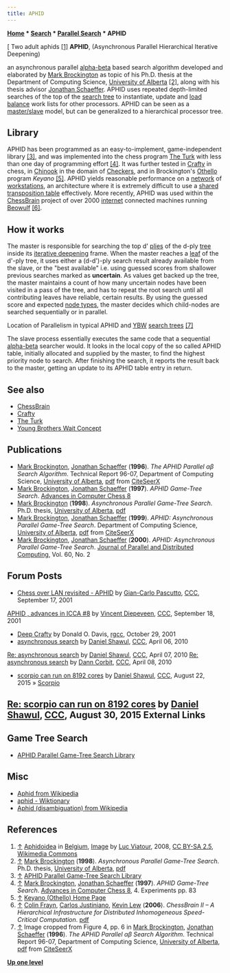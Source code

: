 ```yaml
---
title: APHID
---
```

**[Home](Home "Home") * [Search](Search "Search") * [Parallel Search](Parallel_Search "Parallel Search") * APHID**

\[ Two adult aphids <a id="cite-note-1" href="#cite-ref-1">[1]</a>
**APHID**, (Asynchronous Parallel Hierarchical Iterative Deepening)

an asynchronous parallel [alpha-beta](Alpha-Beta "Alpha-Beta") based search algorithm developed and elaborated by [Mark Brockington](Mark_Brockington "Mark Brockington") as topic of his Ph.D. thesis at the Department of Computing Science, [University of Alberta](University_of_Alberta "University of Alberta") <a id="cite-note-2" href="#cite-ref-2">[2]</a>, along with his thesis advisor [Jonathan Schaeffer](Jonathan_Schaeffer "Jonathan Schaeffer"). APHID uses repeated depth-limited searches of the top of the [search tree](Search_Tree "Search Tree") to instantiate, update and [load balance](<https://en.wikipedia.org/wiki/Load_balancing_(computing)>) work lists for other processors. APHID can be seen as a [master/slave](<https://en.wikipedia.org/wiki/Master/slave_(technology)>) model, but can be generalized to a hierarchical processor tree.

## Library

APHID has been programmed as an easy-to-implement, game-independent library <a id="cite-note-3" href="#cite-ref-3">[3]</a>, and was implemented into the chess program [The Turk](The_Turk "The Turk") with less than one day of programming effort <a id="cite-note-4" href="#cite-ref-4">[4]</a>. It was further tested in [Crafty](Crafty "Crafty") in chess, in [Chinook](<https://en.wikipedia.org/wiki/Chinook_(draughts_player)>) in the domain of [Checkers](Checkers "Checkers"), and in Brockington's [Othello](Othello "Othello") program *Keyano* <a id="cite-note-5" href="#cite-ref-5">[5]</a>. APHID yields reasonable performance on a [network](https://en.wikipedia.org/wiki/Computer_network) of [workstations](https://en.wikipedia.org/wiki/Workstation), an architecture where it is extremely difficult to use a [shared transposition table](Shared_Hash_Table "Shared Hash Table") effectively. More recently, APHID was used within the [ChessBrain](ChessBrain "ChessBrain") project of over 2000 [internet](https://en.wikipedia.org/wiki/Internet) connected machines running [Beowulf](Beowulf "Beowulf") <a id="cite-note-6" href="#cite-ref-6">[6]</a>.

## How it works

The master is responsible for searching the top d' [plies](Ply "Ply") of the d-ply [tree](Search_Tree "Search Tree") inside its [iterative deepening](Iterative_Deepening "Iterative Deepening") frame. When the master reaches a [leaf](Leaf_Node "Leaf Node") of the d'-ply tree, it uses either a (d-d')-ply search result already available from the slave, or the "best available" i.e. using guessed scores from shallower previous searches marked as **uncertain**. As values get backed up the tree, the master maintains a count of how many uncertain nodes have been visited in a pass of the tree, and has to repeat the root search until all contributing leaves have reliable, certain results. By using the guessed score and expected [node types](Node_Types "Node Types"), the master decides which child-nodes are searched sequentially or in parallel.

[](File:Aphidybw.jpg)
Location of Parallelism in typical APHID and [YBW](Young_Brothers_Wait_Concept "Young Brothers Wait Concept") [search trees](Search_Tree "Search Tree") <a id="cite-note-7" href="#cite-ref-7">[7]</a>

The slave process essentially executes the same code that a sequential [alpha-beta](Alpha-Beta "Alpha-Beta") searcher would. It looks in the local copy of the so called APHID table, initially allocated and supplied by the master, to find the highest priority node to search. After finishing the search, it reports the result back to the master, getting an update to its APHID table entry in return.

## See also

- [ChessBrain](ChessBrain "ChessBrain")
- [Crafty](Crafty "Crafty")
- [The Turk](The_Turk "The Turk")
- [Young Brothers Wait Concept](Young_Brothers_Wait_Concept "Young Brothers Wait Concept")

## Publications

- [Mark Brockington](Mark_Brockington "Mark Brockington"), [Jonathan Schaeffer](Jonathan_Schaeffer "Jonathan Schaeffer") (**1996**). *The APHID Parallel αβ Search Algorithm*. Technical Report 96-07, Department of Computing Science, [University of Alberta](University_of_Alberta "University of Alberta"), [pdf](http://citeseerx.ist.psu.edu/viewdoc/download?doi=10.1.1.23.8215&rep=rep1&type=pdf) from [CiteSeerX](https://en.wikipedia.org/wiki/CiteSeerX)
- [Mark Brockington](Mark_Brockington "Mark Brockington"), [Jonathan Schaeffer](Jonathan_Schaeffer "Jonathan Schaeffer") (**1997**). *APHID Game-Tree Search*. [Advances in Computer Chess 8](Advances_in_Computer_Chess_8 "Advances in Computer Chess 8")
- [Mark Brockington](Mark_Brockington "Mark Brockington") (**1998**). *Asynchronous Parallel Game-Tree Search*. Ph.D. thesis, [University of Alberta](University_of_Alberta "University of Alberta"), [pdf](http://www.collectionscanada.gc.ca/obj/s4/f2/dsk2/ftp02/NQ29023.pdf)
- [Mark Brockington](Mark_Brockington "Mark Brockington"), [Jonathan Schaeffer](Jonathan_Schaeffer "Jonathan Schaeffer") (**1999**). *APHID: Asynchronous Parallel Game-Tree Search*. Department of Computing Science, [University of Alberta](University_of_Alberta "University of Alberta"), [pdf](http://citeseerx.ist.psu.edu/viewdoc/download?doi=10.1.1.33.9870&rep=rep1&type=pdf) from [CiteSeerX](https://en.wikipedia.org/wiki/CiteSeerX)
- [Mark Brockington](Mark_Brockington "Mark Brockington"), [Jonathan Schaeffer](Jonathan_Schaeffer "Jonathan Schaeffer") (**2000**). *APHID: Asynchronous Parallel Game-Tree Search*. [Journal of Parallel and Distributed Computing](https://www.journals.elsevier.com/journal-of-parallel-and-distributed-computing), Vol. 60, No. 2

## Forum Posts

- [Chess over LAN revisited - APHID](https://www.stmintz.com/ccc/index.php?id=189126) by [Gian-Carlo Pascutto](Gian-Carlo_Pascutto "Gian-Carlo Pascutto"), [CCC](CCC "CCC"), September 17, 2001

[APHID , advances in ICCA #8](https://www.stmintz.com/ccc/index.php?id=189259) by [Vincent Diepeveen](Vincent_Diepeveen "Vincent Diepeveen"), [CCC](CCC "CCC"), September 18, 2001

- [Deep Crafty](https://groups.google.com/d/msg/rec.games.chess.computer/3Z5eCrUmA5U/x_eLJS4kELEJ) by Donald O. Davis, [rgcc](Computer_Chess_Forums "Computer Chess Forums"), October 29, 2001
- [asynchronous search](http://www.talkchess.com/forum/viewtopic.php?t=33652) by [Daniel Shawul](Daniel_Shawul "Daniel Shawul"), [CCC](CCC "CCC"), April 06, 2010

[Re: asynchronous search](http://www.talkchess.com/forum/viewtopic.php?t=33652&start=8) by [Daniel Shawul](Daniel_Shawul "Daniel Shawul"), [CCC](CCC "CCC"), April 07, 2010
[Re: asynchronous search](http://www.talkchess.com/forum/viewtopic.php?t=33652&start=11) by [Dann Corbit](Dann_Corbit "Dann Corbit"), [CCC](CCC "CCC"), April 08, 2010

- [scorpio can run on 8192 cores](http://www.talkchess.com/forum/viewtopic.php?t=57343) by [Daniel Shawul](Daniel_Shawul "Daniel Shawul"), [CCC](CCC "CCC"), August 22, 2015 » [Scorpio](Scorpio "Scorpio")

## [Re: scorpio can run on 8192 cores](http://www.talkchess.com/forum/viewtopic.php?t=57343&start=8) by [Daniel Shawul](Daniel_Shawul "Daniel Shawul"), [CCC](CCC "CCC"), August 30, 2015 External Links

## Game Tree Search

- [APHID Parallel Game-Tree Search Library](http://webdocs.cs.ualberta.ca/~games/aphid/index.html)

## Misc

- [Aphid from Wikipedia](https://en.wikipedia.org/wiki/Aphid)
- [aphid - Wiktionary](https://en.wiktionary.org/wiki/aphid)
- [Aphid (disambiguation) from Wikipedia](<https://en.wikipedia.org/wiki/Aphid_(disambiguation)>)

## References

1. <a id="cite-ref-1" href="#cite-note-1">↑</a> [Aphidoidea](https://en.wikipedia.org/wiki/Aphid) in [Belgium](https://en.wikipedia.org/wiki/Belgium), [Image](https://commons.wikimedia.org/wiki/File:Aphidoidea_puceron_Luc_Viatour.jpg) by [Luc Viatour](https://commons.wikimedia.org/wiki/User:Lviatour), 2008, [CC BY-SA 2.5](https://creativecommons.org/licenses/by-sa/2.5/deed.en), [Wikimedia Commons](https://en.wikipedia.org/wiki/Wikimedia_Commons)
1. <a id="cite-ref-2" href="#cite-note-2">↑</a> [Mark Brockington](Mark_Brockington "Mark Brockington") (**1998**). *Asynchronous Parallel Game-Tree Search*. Ph.D. thesis, [University of Alberta](University_of_Alberta "University of Alberta"), [pdf](http://www.collectionscanada.gc.ca/obj/s4/f2/dsk2/ftp02/NQ29023.pdf)
1. <a id="cite-ref-3" href="#cite-note-3">↑</a> [APHID Parallel Game-Tree Search Library](http://webdocs.cs.ualberta.ca/~games/aphid/index.html)
1. <a id="cite-ref-4" href="#cite-note-4">↑</a> [Mark Brockington](Mark_Brockington "Mark Brockington"), [Jonathan Schaeffer](Jonathan_Schaeffer "Jonathan Schaeffer") (**1997**). *APHID Game-Tree Search*. [Advances in Computer Chess 8](Advances_in_Computer_Chess_8 "Advances in Computer Chess 8"), 4. Experiments pp. 83
1. <a id="cite-ref-5" href="#cite-note-5">↑</a> [Keyano (Othello) Home Page](https://webdocs.cs.ualberta.ca/~games/keyano/)
1. <a id="cite-ref-6" href="#cite-note-6">↑</a> [Colin Frayn](Colin_Frayn "Colin Frayn"), [Carlos Justiniano](Carlos_Justiniano "Carlos Justiniano"), [Kevin Lew](Kevin_Lew "Kevin Lew") (**2006**). *ChessBrain II – A Hierarchical Infrastructure for Distributed Inhomogeneous Speed-Critical Computation*. [pdf](http://www.chessbrain.net/docs/chessbrainII.pdf)
1. <a id="cite-ref-7" href="#cite-note-7">↑</a> Image cropped from Figure 4, pp. 6 in [Mark Brockington](Mark_Brockington "Mark Brockington"), [Jonathan Schaeffer](Jonathan_Schaeffer "Jonathan Schaeffer") (**1996**). *The APHID Parallel αβ Search Algorithm*. Technical Report 96-07, Department of Computing Science, [University of Alberta](University_of_Alberta "University of Alberta"), [pdf](http://citeseerx.ist.psu.edu/viewdoc/download?doi=10.1.1.23.8215&rep=rep1&type=pdf) from [CiteSeerX](https://en.wikipedia.org/wiki/CiteSeerX)

**[Up one level](Parallel_Search "Parallel Search")**

